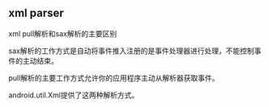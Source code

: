 ## xml parser
xml pull解析和sax解析的主要区别

sax解析的工作方式是自动将事件推入注册的是事件处理器进行处理，不能控制事件的主动结束。

pull解析的主要工作方式允许你的应用程序主动从解析器获取事件。

android.util.Xml提供了这两种解析方式。
